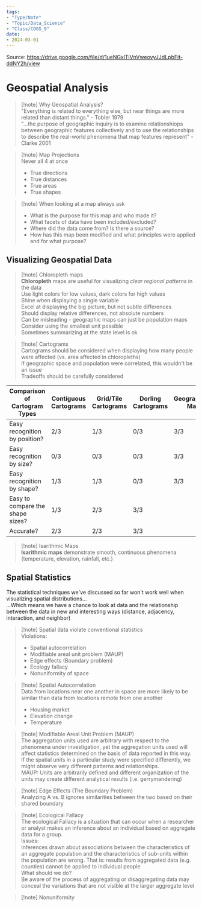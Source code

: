 ```yaml
---
tags:
- "Type/Note"
- "Topic/Data_Science"
- "Class/COGS_9"
date:
- 2024-03-01
---
```

Source: https://drive.google.com/file/d/1ueNGxlTiVnVweovyJJdLpbFit-ddNY2h/view  

# Geospatial Analysis  

> [!note] Why Geospatial Analysis?  
> "Everything is related to everything else, but near things are more related than distant things." - Tobler 1979  
> "...the purpose of geographic inquiry is to examine relationshiops between geographic features collectively and to use the relationships to describe the real-world phenomena that map features represent" - Clarke 2001  

> [!note] Map Projections  
> Never all 4 at once  
> - True directions  
> - True distances  
> - True areas  
> - True shapes  

> [!note] When looking at a map always ask  
> - What is the purpose for this map and who made it?  
> - What facets of data have been included/excluded?  
> - Where did the data come from? Is there a source?  
> - How has this map been modified and what principles were applied and for what purpose?  

## Visualizing Geospatial Data  

> [!note] Chloropleth maps  
> **Chloropleth** maps are useful for visualizing *clear regional patterns* in the data  
> Use light colors for low values, dark colors for high values  
> Shine when displaying a single variable  
> Excel at displaying the big picture, but not subtle differences  
> Should display relative differences, not absolute numbers  
> Can be misleading - geographic maps can just be population maps  
> Consider using the smallest unit possible  
> Sometimes summarizing at the state level is ok  

> [!note] Cartograms  
> Cartograms should be considered when displaying how many people were affected (vs. area affected in chloropleths)  
> If geographic space and population were correlated, this wouldn't be an issue  
> Tradeoffs should be carefully considered  

| Comparison of Cartogram Types | Contiguous Cartograms | Grid/Tile Cartograms | Dorling Cartograms | Geographical Map |  
| --- | --- | --- | --- | --- |  
| Easy recognition by position? | 2/3 | 1/3 | 0/3 | 3/3 |  
| Easy recognition by size? | 0/3 | 0/3 | 0/3 | 3/3 |  
| Easy recognition by shape? | 1/3 | 1/3 | 0/3 | 3/3|  
| Easy to compare the shape sizes? | 1/3 | 2/3 | 3/3 | |  
| Accurate? | 2/3 | 2/3 | 3/3 | |  

> [!note] Isarithmic Maps  
> **Isarithmic maps** demonstrate smooth, continuous phenomena (temperature, elevation, rainfall, etc.)  

## Spatial Statistics  

The statistical techniques we've discussed so far won't work well when visualizing spatial distributions...  
...Which means we have a chance to look at data and the relationship between the data in new and interesting ways (distance, adjacency, interaction, and neighbor)  

> [!note] Spatial data violate conventional statistics  
> Violations:  
> - Spatial autocorrelation  
> - Modifiable areal unit problem (MAUP)  
> - Edge effects (Boundary problem)  
> - Ecology fallacy  
> - Nonuniformity of space  

> [!note] Spatial Autocorrelation  
> Data from locations near one another in space are more likely to be similar than data from locations remote from one another  
> - Housing market  
> - Elevation change  
> - Temperature  

> [!note] Modifiable Areal Unit Problem (MAUP)  
> The aggregation units used are arbitrary with respect to the phenomena under investigation, yet the aggregation units used will affect statistics determined on the basis of data reported in this way.  
> If the spatial units in a particular study were specified differently, we might observe very different patterns and relationships.  
> MAUP: Units are arbitrarily defined and different organization of the units may create different analytical results (i.e. gerrymandering)  

> [!note] Edge Effects (The Boundary Problem)  
> Analyzing A vs. B ignores similarities between the two based on their shared boundary  

> [!note] Ecological Fallacy  
> The ecological Fallacy is a situation that can occur when a researcher or analyst makes an inference about an individual based on aggregate data for a group.  
> Issues:  
> Inferences drawn about associations between the characteristics of an aggregate population and the characteristics of sub-units within the population are wrong. That is: results from aggregated data (e.g. counties) cannot be applied to individual people  
> What should we do?  
> Be aware of the process of aggregating or disaggregating data may conceal the variations that are not visible at the larger aggregate level  

> [!note] Nonuniformity  
